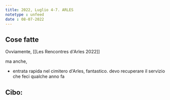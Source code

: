 ```yaml
---
title: 2022, Luglio 4-7. ARLES
notetype : unfeed
date : 08-07-2022
---
```


## Cose fatte
Ovviamente,  [[Les Rencontres d'Arles 2022]]

ma anche,
- entrata rapida nel cimitero d'Arles, fantastico. devo recuperare il servizio che feci qualche anno fa

Cibo:
- 

